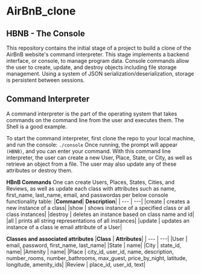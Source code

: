 # AirBnB_clone

## HBNB - The Console

This repository contains the initial stage of a project to build a clone of the AirBnB website's command interpreter. This stage implements a backend interface, or console, to manage program data. Console commands allow the user to create, update, and destroy objects including file storage management. Using a system of JSON serialization/deserialization, storage is persistent between sessions.

## Command Interpreter

A command interpreter is the part of the operating system that takes commands on the command line from the user and executes them. The Shell is a good example.

To start the command interpreter, first clone the repo to your local machine, and run the console: 
`./console` Once running, the prompt will appear `(HBNB)`, and you can enter your command. With this command line interpreter, the user can create a new User, Place, State, or City, as well as retrieve an object from a file. The user may also update any of these attributes or destroy them.

**HBnB Commands** 
One can create Users, Places, States, Cities, and Reviews, as well as update each class with attributes such as name, first_name, last_name, email, and passwordas per below console functionality table:
|**Command**| **Description**|
| --- | ---|
|create	| creates a new instance of a class|
|show | shows instance of a specified class or all class instances|
|destroy | deletes an instance based on class name and id|
|all | prints all string representations of all instances|
|update | updates an instance of a class ie email attribute of a User|

**Classes and associated attributes**
|**Class** |	**Attributes**|
| --- | ---|
|User | email, password, first_name, last_name|
|State | name|
|City | state_id, name|
|Amenity	| name|
|Place | city_id, user_id, name, description, number_rooms, number_bathrooms, max_guest, price_by_night, latitude, longitude, amenity_ids|
|Review	| place_id, user_id, text|
